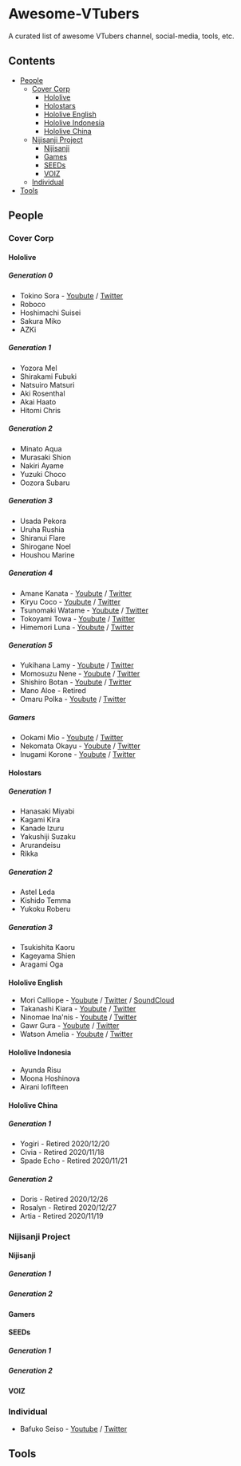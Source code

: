 # Awesome-VTubers

A curated list of awesome VTubers channel, social-media, tools, etc.

## Contents


<!--ts-->
* [People](#people)
  * [Cover Corp](#cover-corp)
    * [Hololive](#hololive)
    * [Holostars](#holostars)
    * [Hololive English](#hololive-english)
    * [Hololive Indonesia](#hololive-indonesia)
    * [Hololive China](#hololive-china)
  * [Nijisanji Project](#nijisanji-project)
    * [Nijisanji](#nijisanji)
    * [Games](#games)
    * [SEEDs](#seeds)
    * [VOIZ](#voiz)
  * [Individual](#individual)
* [Tools](#tools)

<!--te-->

## People

### Cover Corp

#### Hololive

##### Generation 0

- Tokino Sora - [Youbute]() / [Twitter]()
- Roboco
- Hoshimachi Suisei
- Sakura Miko
- AZKi

##### Generation 1

- Yozora Mel
- Shirakami Fubuki
- Natsuiro Matsuri
- Aki Rosenthal
- Akai Haato
- Hitomi Chris

##### Generation 2

- Minato Aqua
- Murasaki Shion
- Nakiri Ayame
- Yuzuki Choco
- Oozora Subaru

##### Generation 3

- Usada Pekora
- Uruha Rushia
- Shiranui Flare
- Shirogane Noel
- Houshou Marine

##### Generation 4

- Amane Kanata - [Youbute](https://www.youtube.com/channel/UCZlDXzGoo7d44bwdNObFacg) / [Twitter](https://twitter.com/amanekanatach)
- Kiryu Coco - [Youbute](https://www.youtube.com/channel/UCS9uQI-jC3DE0L4IpXyvr6w) / [Twitter](https://twitter.com/kiryucoco)
- Tsunomaki Watame - [Youbute](https://www.youtube.com/channel/UCqm3BQLlJfvkTsX_hvm0UmA) / [Twitter](https://twitter.com/tsunomakiwatame)
- Tokoyami Towa - [Youbute](https://www.youtube.com/channel/UC1uv2Oq6kNxgATlCiez59hw) / [Twitter](https://twitter.com/tokoyamitowa)
- Himemori Luna - [Youbute](https://www.youtube.com/channel/UCa9Y57gfeY0Zro_noHRVrnw) / [Twitter](https://twitter.com/himemoriluna)

##### Generation 5

- Yukihana Lamy - [Youbute](https://www.youtube.com/channel/UCFKOVgVbGmX65RxO3EtH3iw) / [Twitter](https://twitter.com/yukihanalamy)
- Momosuzu Nene - [Youbute](https://www.youtube.com/channel/UCAWSyEs_Io8MtpY3m-zqILA) / [Twitter](https://twitter.com/momosuzunene)
- Shishiro Botan - [Youbute](https://www.youtube.com/channel/UCUKD-uaobj9jiqB-VXt71mA) / [Twitter](https://twitter.com/shishirobotan)
- Mano Aloe - Retired
- Omaru Polka - [Youbute](https://www.youtube.com/channel/UCK9V2B22uJYu3N7eR_BT9QA) / [Twitter](https://twitter.com/omarupolka)

##### Gamers

- Ookami Mio - [Youbute](https://www.youtube.com/channel/UCp-5t9SrOQwXMU7iIjQfARg) / [Twitter](https://twitter.com/ookamimio)
- Nekomata Okayu - [Youbute](https://www.youtube.com/channel/UCvaTdHTWBGv3MKj3KVqJVCw) / [Twitter](https://twitter.com/nekomataokayu)
- Inugami Korone - [Youbute](https://www.youtube.com/channel/UChAnqc_AY5_I3Px5dig3X1Q) / [Twitter](https://twitter.com/inugamikorone)

#### Holostars

##### Generation 1

- Hanasaki Miyabi
- Kagami Kira
- Kanade Izuru
- Yakushiji Suzaku
- Arurandeisu
- Rikka

##### Generation 2

- Astel Leda
- Kishido Temma
- Yukoku Roberu

##### Generation 3

- Tsukishita Kaoru
- Kageyama Shien
- Aragami Oga

#### Hololive English

- Mori Calliope - [Youbute](https://www.youtube.com/channel/UCL_qhgtOy0dy1Agp8vkySQg) / [Twitter](https://twitter.com/moricalliope) / [SoundCloud](https://soundcloud.com/user-694398002)
- Takanashi Kiara - [Youbute](https://www.youtube.com/channel/UCHsx4Hqa-1ORjQTh9TYDhww) / [Twitter](https://twitter.com/takanashikiara)
- Ninomae Ina'nis - [Youbute](https://www.youtube.com/channel/UCMwGHR0BTZuLsmjY_NT5Pwg) / [Twitter](https://twitter.com/ninomaeinanis)
- Gawr Gura - [Youbute](https://www.youtube.com/channel/UCoSrY_IQQVpmIRZ9Xf-y93g) / [Twitter](https://twitter.com/gawrgura)
- Watson Amelia - [Youbute](https://www.youtube.com/channel/UCyl1z3jo3XHR1riLFKG5UAg) / [Twitter](https://twitter.com/watsonameliaEN)

#### Hololive Indonesia

- Ayunda Risu
- Moona Hoshinova
- Airani Iofifteen

#### Hololive China

##### Generation 1

- Yogiri - Retired 2020/12/20
- Civia - Retired 2020/11/18
- Spade Echo - Retired 2020/11/21

##### Generation 2

- Doris - Retired 2020/12/26
- Rosalyn - Retired 2020/12/27
- Artia - Retired 2020/11/19

### Nijisanji Project

#### Nijisanji

##### Generation 1

##### Generation 2

#### Gamers

#### SEEDs

##### Generation 1

##### Generation 2

#### VOIZ

### Individual

- Bafuko Seiso - [Youtube](https://www.youtube.com/channel/UC94NiQXdPedmfOE_qlIBd7Q) / [Twitter](https://twitter.com/bafuko_seiso)

## Tools
